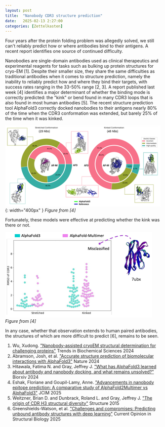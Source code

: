 ```yaml
---
layout: post
title:  "Nanobody CDR3 structure prediction"
date:   2025-02-13 2:27:00
categories: [Zettelkasten]
---
```

Four years after the protein folding problem was allegedly solved, we still can't reliably predict how or where antibodies bind to their antigens. A recent report identifies one source of continued difficulty.

Nanobodies are single-domain antibodies used as clinical therapeutics and experimental reagents for tasks such as bulking up protein structures for cryo-EM [1]. Despite their smaller size, they share the same difficulties as traditional antibodies when it comes to structure prediction, namely the inability to reliably predict how and where they bind their targets, with success rates ranging in the 33-50% range [2, 3]. A report published last week [4] identifies a major determinant of whether the binding mode is correctly predicted: the "kink" or bend found in many CDR3 loops that is also found in most human antibodies [5]. The recent structure prediction tool AlphaFold3 correctly docked nanobodies to their antigens nearly 80% of the time when the CDR3 conformation was extended, but barely 25% of the time when it was kinked.

![Kinked CDR3 loops are more difficult to predict than extended loops](/assets/post_images/2025_02_09/2025_02_09_A.png){: width="400px" }
*Figure from [4]*

Fortunately, these models were effective at predicting whether the kink was there or not. 

![CDR3 conformation is mostly correctly predicted by AlphaFold2 and AlphaFold3](/assets/post_images/2025_02_09/2025_02_09_B.png)
*Figure from [4]*

In any case, whether that observation extends to human paired antibodies, the structures of which are more difficult to predict [6], remains to be seen.

1. Wu, Xudong. ["Nanobody-assisted cryoEM structural determination for challenging proteins"](doi.org/10.1016/j.tibs.2024.06.002) Trends in Biochemical Sciences 2024
2. Abramson, Josh, et al. ["Accurate structure prediction of biomolecular interactions with AlphaFold3"](doi.org/10.1038/s41586-024-07487-w) Nature 2024
3. Hitawala, Fatima N. and Gray, Jeffrey J. ["What has AlphaFold3 learned about antibody and nanobody docking, and what remains unsolved?"](doi.org/10.1101/2024.09.21.614257) Biorxiv 2024
4. Eshak, Floriane and Goupil-Lamy, Anne. ["Advancements in nanobody epitope prediction: A comparative study of AlphaFold2Multimer vs AlphaFold3"](doi.org/10.1021/acs.jcim.4c01877) JCIM 2025
5. Weitzner, Brian D. and Dunbrack, Roland L. and Gray, Jeffrey J. ["The origin of CDR H3 structural diversity"](doi.org/10.1016/j.str.2014.11.010) Structure 2015
6. Greenshields-Watson, et al. ["Challenges and compromises: Predicting unbound antibody structures with deep learning"](doi.org/10.1016/j.sbi.2025.102983) Current Opinion in Structural Biology 2025
